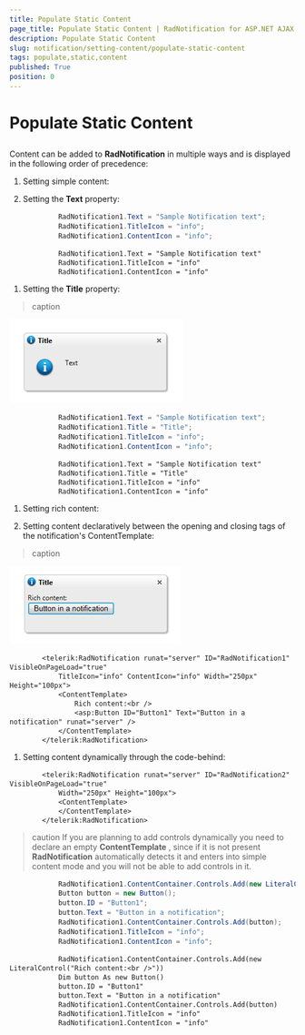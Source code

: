 ```yaml
---
title: Populate Static Content
page_title: Populate Static Content | RadNotification for ASP.NET AJAX Documentation
description: Populate Static Content
slug: notification/setting-content/populate-static-content
tags: populate,static,content
published: True
position: 0
---
```


# Populate Static Content



## 

Content can be added to **RadNotification** in multiple ways and is displayed in the following order of precedence:

1. Setting simple content:

1. Setting the **Text** property:



````C#
	        RadNotification1.Text = "Sample Notification text";
	        RadNotification1.TitleIcon = "info";
	        RadNotification1.ContentIcon = "info";
````
````VB.NET
	        RadNotification1.Text = "Sample Notification text"
	        RadNotification1.TitleIcon = "info"
	        RadNotification1.ContentIcon = "info"
````


1. Setting the **Title** property:
>caption 

![Title and Text](images/radnotification-title-and-text.png)



````C#
	        RadNotification1.Text = "Sample Notification text";
	        RadNotification1.Title = "Title";
	        RadNotification1.TitleIcon = "info";
	        RadNotification1.ContentIcon = "info";
````
````VB.NET
	        RadNotification1.Text = "Sample Notification text"
	        RadNotification1.Title = "Title"
	        RadNotification1.TitleIcon = "info"
	        RadNotification1.ContentIcon = "info"
````


1. Setting rich content:

1. Setting content declaratively between the opening and closing tags of the notification's ContentTemplate:
>caption 

![radnotification-rich-content](images/radnotification-rich-content.png)

````ASPNET
	    <telerik:RadNotification runat="server" ID="RadNotification1" VisibleOnPageLoad="true"
	        TitleIcon="info" ContentIcon="info" Width="250px" Height="100px">
	        <ContentTemplate>
	            Rich content:<br />
	            <asp:Button ID="Button1" Text="Button in a notification" runat="server" />
	        </ContentTemplate>
	    </telerik:RadNotification>
````



1. Setting content dynamically through the code-behind:

````ASPNET
	    <telerik:RadNotification runat="server" ID="RadNotification2" VisibleOnPageLoad="true"
	        Width="250px" Height="100px">
	        <ContentTemplate>
	        </ContentTemplate>
	    </telerik:RadNotification>
````



>caution If you are planning to add controls dynamically you need to declare an empty **ContentTemplate** , since if it is not present **RadNotification** automatically detects it and enters into simple content mode and you will not be able to add controls in it.
>




````C#
	        RadNotification1.ContentContainer.Controls.Add(new LiteralControl("Rich content:<br />"));
	        Button button = new Button();
	        button.ID = "Button1";
	        button.Text = "Button in a notification";
	        RadNotification1.ContentContainer.Controls.Add(button);
	        RadNotification1.TitleIcon = "info";
	        RadNotification1.ContentIcon = "info";
````
````VB.NET
	        RadNotification1.ContentContainer.Controls.Add(new LiteralControl("Rich content:<br />"))
	        Dim button As new Button()
	        button.ID = "Button1"
	        button.Text = "Button in a notification"
	        RadNotification1.ContentContainer.Controls.Add(button)
	        RadNotification1.TitleIcon = "info"
	        RadNotification1.ContentIcon = "info"
````

